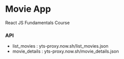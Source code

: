 # Movie App

React JS Fundamentals Course
### API
- list_movies : yts-proxy.now.sh/list_movies.json
- movie_details : yts-proxy.now.sh/movie_details.json
